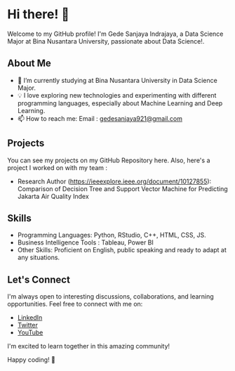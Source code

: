 # Hi there! 👋

Welcome to my GitHub profile! I'm Gede Sanjaya Indrajaya, a Data Science Major at Bina Nusantara University, passionate about Data Science!.

## About Me

- 🌱 I’m currently studying at Bina Nusantara University in Data Science Major.
- 💡 I love exploring new technologies and experimenting with different programming languages, especially about Machine Learning and Deep Learning.
- 📫 How to reach me: Email : gedesanjaya921@gmail.com

## Projects

You can see my projects on my GitHub Repository here.
Also, here's a project I worked on with my team :
- Research Author (https://ieeexplore.ieee.org/document/10127855): Comparison of Decision Tree and Support Vector Machine for Predicting Jakarta Air Quality Index

## Skills

- Programming Languages: Python, RStudio, C++, HTML, CSS, JS.
- Business Intelligence Tools : Tableau, Power BI
- Other Skills: Proficient on English, public speaking and ready to adapt at any situations.

## Let's Connect

I'm always open to interesting discussions, collaborations, and learning opportunities. Feel free to connect with me on:

- [LinkedIn](www.linkedin.com/in/)
- [Twitter](https://twitter.com/totallygede)
- [YouTube](https://www.youtube.com/channel/UCQGkEny3wOrwKm18oYxae2A)

I'm excited to learn together in this amazing community!

Happy coding! 🚀
